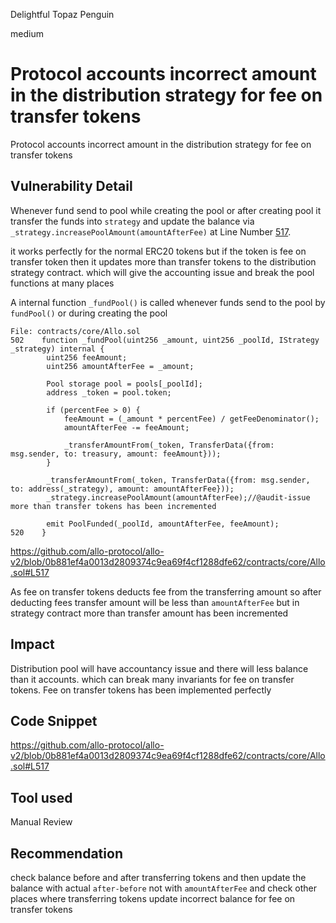 Delightful Topaz Penguin

medium

# Protocol accounts incorrect amount in the distribution strategy for fee on transfer tokens
Protocol accounts incorrect amount in the distribution strategy for fee on transfer tokens

## Vulnerability Detail

Whenever fund send to pool while creating the pool or after creating pool it transfer the funds into `strategy` and update the balance via `_strategy.increasePoolAmount(amountAfterFee)` at Line Number [517](https://github.com/allo-protocol/allo-v2/blob/0b881ef4a0013d2809374c9ea69f4cf1288dfe62/contracts/core/Allo.sol#L517).

it works perfectly for the normal ERC20 tokens but if the token is fee on transfer token then it updates more than transfer tokens to the distribution strategy contract. which will give the accounting issue and break the pool functions at many places

A internal function `_fundPool()` is called whenever funds send  to the pool by `fundPool()` or during creating the pool
```solidity
File: contracts/core/Allo.sol
502    function _fundPool(uint256 _amount, uint256 _poolId, IStrategy _strategy) internal {
        uint256 feeAmount;
        uint256 amountAfterFee = _amount;

        Pool storage pool = pools[_poolId];
        address _token = pool.token;

        if (percentFee > 0) {
            feeAmount = (_amount * percentFee) / getFeeDenominator();
            amountAfterFee -= feeAmount;

            _transferAmountFrom(_token, TransferData({from: msg.sender, to: treasury, amount: feeAmount}));
        }

        _transferAmountFrom(_token, TransferData({from: msg.sender, to: address(_strategy), amount: amountAfterFee}));
        _strategy.increasePoolAmount(amountAfterFee);//@audit-issue more than transfer tokens has been incremented

        emit PoolFunded(_poolId, amountAfterFee, feeAmount);
520    }
```
https://github.com/allo-protocol/allo-v2/blob/0b881ef4a0013d2809374c9ea69f4cf1288dfe62/contracts/core/Allo.sol#L517

As fee on transfer tokens deducts fee from the transferring amount so after deducting fees transfer amount will be less than `amountAfterFee` but in strategy contract more than transfer amount has been incremented 
## Impact
Distribution pool will have accountancy issue and there will less balance than it accounts. which can break many invariants for fee on transfer tokens.
Fee on transfer tokens has been implemented perfectly  
## Code Snippet
https://github.com/allo-protocol/allo-v2/blob/0b881ef4a0013d2809374c9ea69f4cf1288dfe62/contracts/core/Allo.sol#L517

## Tool used

Manual Review

## Recommendation
check balance before  and after transferring tokens and then update the balance with actual `after-before` not with `amountAfterFee` and check other places where transferring tokens update incorrect balance for fee on transfer tokens